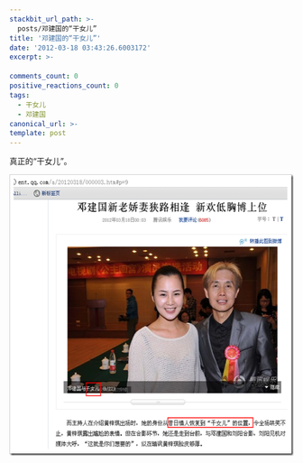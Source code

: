 ```yaml
---
stackbit_url_path: >-
  posts/邓建国的“干女儿”
title: '邓建国的“干女儿”'
date: '2012-03-18 03:43:26.6003172'
excerpt: >-
  
comments_count: 0
positive_reactions_count: 0
tags: 
  - 干女儿
  - 邓建国
canonical_url: >-
template: post
---
```

<p>真正的“干女儿”。</p>  <p><a href="https://raw.githubusercontent.com/Jeff-Tian/blogengine.net/master/Source/BlogEngine/BlogEngine.NET/App_Data/files/image_492.png"><img style="border-bottom: 0px; border-left: 0px; display: inline; border-top: 0px; border-right: 0px" title="邓建国的“干女儿”" border="0" alt="邓建国的“干女儿”" src="https://raw.githubusercontent.com/Jeff-Tian/blogengine.net/master/Source/BlogEngine/BlogEngine.NET/App_Data/files/image_thumb_215.png" width="550" height="499" /></a></p>